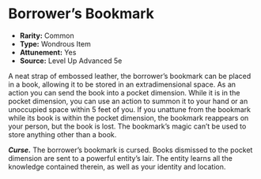 # Borrower’s Bookmark

- **Rarity:** Common
- **Type:** Wondrous Item
- **Attunement:** Yes
- **Source:** Level Up Advanced 5e

A neat strap of embossed leather, the borrower’s bookmark can be placed in a book, allowing it to be stored in an extradimensional space. As an action you can send the book into a pocket dimension. While it is in the pocket dimension, you can use an action to summon it to your hand or an unoccupied space within 5 feet of you. If you unattune from the bookmark while its book is within the pocket dimension, the bookmark reappears on your person, but the book is lost. The bookmark’s magic can’t be used to store anything other than a book.

**_Curse._** The borrower’s bookmark is cursed. Books dismissed to the pocket dimension are sent to a powerful entity’s lair. The entity learns all the knowledge contained therein, as well as your identity and location.
